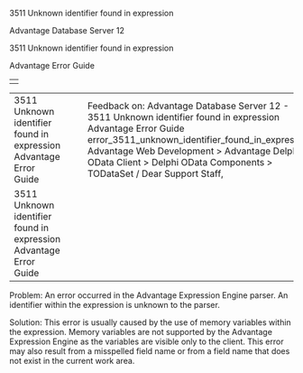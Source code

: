 3511 Unknown identifier found in expression




Advantage Database Server 12  

3511 Unknown identifier found in expression

Advantage Error Guide

|  |
| --- |
|  |

|  |  |  |  |  |
| --- | --- | --- | --- | --- |
| 3511 Unknown identifier found in expression  Advantage Error Guide |  |  | Feedback on: Advantage Database Server 12 - 3511 Unknown identifier found in expression Advantage Error Guide error\_3511\_unknown\_identifier\_found\_in\_expression Advantage Web Development > Advantage Delphi OData Client > Delphi OData Components > TODataSet / Dear Support Staff, |  |
| 3511 Unknown identifier found in expression  Advantage Error Guide |  |  |  |  |

Problem: An error occurred in the Advantage Expression Engine parser. An identifier within the expression is unknown to the parser.

Solution: This error is usually caused by the use of memory variables within the expression. Memory variables are not supported by the Advantage Expression Engine as the variables are visible only to the client. This error may also result from a misspelled field name or from a field name that does not exist in the current work area.